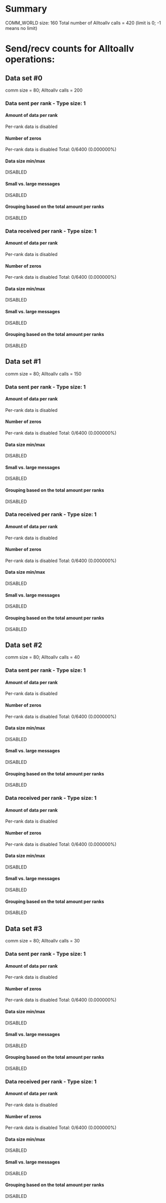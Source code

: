 # Summary
COMM_WORLD size: 160
Total number of Alltoallv calls = 420 (limit is 0; -1 means no limit)
# Send/recv counts for Alltoallv operations:

## Data set #0

comm size = 80; Alltoallv calls = 200

### Data sent per rank - Type size: 1

#### Amount of data per rank
Per-rank data is disabled

#### Number of zeros
Per-rank data is disabled
Total: 0/6400 (0.000000%)

#### Data size min/max
DISABLED

#### Small vs. large messages
DISABLED


#### Grouping based on the total amount per ranks

DISABLED

### Data received per rank - Type size: 1

#### Amount of data per rank
Per-rank data is disabled

#### Number of zeros
Per-rank data is disabled
Total: 0/6400 (0.000000%)

#### Data size min/max
DISABLED

#### Small vs. large messages
DISABLED


#### Grouping based on the total amount per ranks

DISABLED


## Data set #1

comm size = 80; Alltoallv calls = 150

### Data sent per rank - Type size: 1

#### Amount of data per rank
Per-rank data is disabled

#### Number of zeros
Per-rank data is disabled
Total: 0/6400 (0.000000%)

#### Data size min/max
DISABLED

#### Small vs. large messages
DISABLED


#### Grouping based on the total amount per ranks

DISABLED

### Data received per rank - Type size: 1

#### Amount of data per rank
Per-rank data is disabled

#### Number of zeros
Per-rank data is disabled
Total: 0/6400 (0.000000%)

#### Data size min/max
DISABLED

#### Small vs. large messages
DISABLED


#### Grouping based on the total amount per ranks

DISABLED


## Data set #2

comm size = 80; Alltoallv calls = 40

### Data sent per rank - Type size: 1

#### Amount of data per rank
Per-rank data is disabled

#### Number of zeros
Per-rank data is disabled
Total: 0/6400 (0.000000%)

#### Data size min/max
DISABLED

#### Small vs. large messages
DISABLED


#### Grouping based on the total amount per ranks

DISABLED

### Data received per rank - Type size: 1

#### Amount of data per rank
Per-rank data is disabled

#### Number of zeros
Per-rank data is disabled
Total: 0/6400 (0.000000%)

#### Data size min/max
DISABLED

#### Small vs. large messages
DISABLED


#### Grouping based on the total amount per ranks

DISABLED


## Data set #3

comm size = 80; Alltoallv calls = 30

### Data sent per rank - Type size: 1

#### Amount of data per rank
Per-rank data is disabled

#### Number of zeros
Per-rank data is disabled
Total: 0/6400 (0.000000%)

#### Data size min/max
DISABLED

#### Small vs. large messages
DISABLED


#### Grouping based on the total amount per ranks

DISABLED

### Data received per rank - Type size: 1

#### Amount of data per rank
Per-rank data is disabled

#### Number of zeros
Per-rank data is disabled
Total: 0/6400 (0.000000%)

#### Data size min/max
DISABLED

#### Small vs. large messages
DISABLED


#### Grouping based on the total amount per ranks

DISABLED

